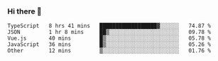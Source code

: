 ### Hi there 👋

<!--
**hjklink/hjklink** is a ✨ _special_ ✨ repository because its `README.md` (this file) appears on your GitHub profile.

Here are some ideas to get you started:

- 🔭 I’m currently working on ...
- 🌱 I’m currently learning ...
- 👯 I’m looking to collaborate on ...
- 🤔 I’m looking for help with ...
- 💬 Ask me about ...
- 📫 How to reach me: ...
- 😄 Pronouns: ...
- ⚡ Fun fact: ...
-->


<!--START_SECTION:waka-->

```text
TypeScript   8 hrs 41 mins   ██████████████████▓░░░░░░   74.87 %
JSON         1 hr 8 mins     ██▒░░░░░░░░░░░░░░░░░░░░░░   09.78 %
Vue.js       40 mins         █▒░░░░░░░░░░░░░░░░░░░░░░░   05.78 %
JavaScript   36 mins         █▒░░░░░░░░░░░░░░░░░░░░░░░   05.26 %
Other        12 mins         ▒░░░░░░░░░░░░░░░░░░░░░░░░   01.76 %
```

<!--END_SECTION:waka-->
